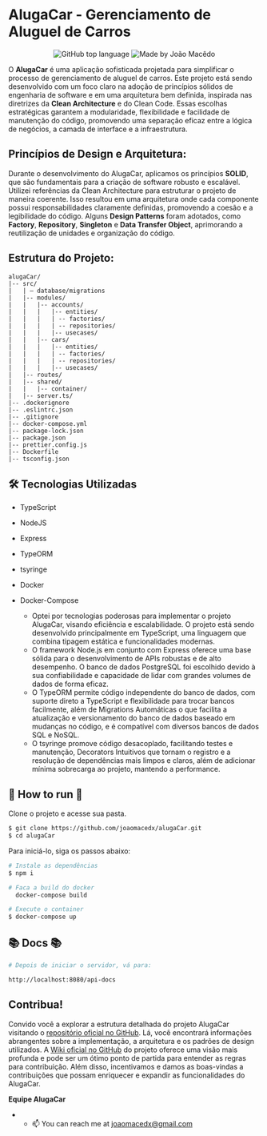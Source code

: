 # AlugaCar - Gerenciamento de Aluguel de Carros

<div align="center">
  <img alt="GitHub top language" src="https://img.shields.io/github/languages/top/joaomacedx/alugaCar?style=flat" >
  <img alt="Made by João Macêdo" src="https://img.shields.io/badge/made%20by-João%20Macêdo-blue">
 </div>
 
O **AlugaCar** é uma aplicação sofisticada projetada para simplificar o processo de gerenciamento de aluguel de carros. Este projeto está sendo desenvolvido com um foco claro na adoção de princípios sólidos de engenharia de software e em uma arquitetura bem definida, inspirada nas diretrizes da **Clean Architecture** e do Clean Code. Essas escolhas estratégicas garantem a modularidade, flexibilidade e facilidade de manutenção do código, promovendo uma separação eficaz entre a lógica de negócios, a camada de interface e a infraestrutura.

## Princípios de Design e Arquitetura:

Durante o desenvolvimento do AlugaCar, aplicamos os princípios **SOLID**, que são fundamentais para a criação de software robusto e escalável. Utilizei referências da Clean Architecture para estruturar o projeto de maneira coerente. Isso resultou em uma arquitetura onde cada componente possui responsabilidades claramente definidas, promovendo a coesão e a legibilidade do código. Alguns **Design Patterns** foram adotados, como **Factory**, **Repository**, **Singleton** e **Data Transfer Object**, aprimorando a reutilização de unidades e organização do código.
## Estrutura do Projeto:
```
alugaCar/
|-- src/
|   | — database/migrations
|   |-- modules/
|   |   |-- accounts/
|   |   |   |-- entities/
|   |   |   | -- factories/
|   |   |   | -- repositories/
|   |   |   |-- usecases/
|   |   |-- cars/
|   |   |   |-- entities/
|   |   |   | -- factories/
|   |   |   | -- repositories/
|   |   |   |-- usecases/
|   |-- routes/
|   |-- shared/
|   |   |-- container/
|   |-- server.ts/
|-- .dockerignore
|-- .eslintrc.json
|-- .gitignore
|-- docker-compose.yml
|-- package-lock.json
|-- package.json
|-- prettier.config.js
|-- Dockerfile
|-- tsconfig.json 
```

## 🛠 Tecnologias Utilizadas
- TypeScript
- NodeJS
- Express
- TypeORM
- tsyringe
- Docker
- Docker-Compose

  - Optei por tecnologias poderosas para implementar o projeto AlugaCar, visando eficiência e escalabilidade. O projeto está sendo desenvolvido principalmente em TypeScript, uma linguagem que combina tipagem estática e funcionalidades modernas.
  - O framework Node.js em conjunto com Express oferece uma base sólida para o desenvolvimento de APIs robustas e de alto desempenho. O banco de dados PostgreSQL foi escolhido devido à sua confiabilidade e capacidade de lidar com grandes volumes de dados de forma eficaz.
  - O TypeORM permite código independente do banco de dados, com suporte direto a TypeScript e flexibilidade para trocar bancos facilmente, além de Migrations Automáticas o que  facilita a atualização e versionamento do banco de dados baseado em mudanças no código, e é compatível com diversos bancos de dados SQL e NoSQL.
  - O tsyringe promove código desacoplado, facilitando testes e manutenção, Decorators Intuitivos que tornam o registro e a resolução de dependências mais limpos e claros, além de adicionar mínima sobrecarga ao projeto, mantendo a performance.


## 🚀 How to run 🚀


Clone o projeto e acesse sua pasta.

```bash
$ git clone https://github.com/joaomacedx/alugaCar.git
$ cd alugaCar
```

Para iniciá-lo, siga os passos abaixo:
```bash
# Instale as dependências
$ npm i
```

```bash
# Faca a build do docker
  docker-compose build
```
```bash
# Execute o container
$ docker-compose up
```

## 📚 Docs 📚

  ```bash
# Depois de iniciar o servidor, vá para:

http://localhost:8080/api-docs
```

## Contribua!

Convido você a explorar a estrutura detalhada do projeto AlugaCar visitando o [repositório oficial no GitHub](https://github.com/joaomacedx/alugacar). Lá, você encontrará informações abrangentes sobre a implementação, a arquitetura e os padrões de design utilizados. A [Wiki oficial no GitHub](https://github.com/joaomacedx/alugaCar/wiki) do projeto oferece uma visão mais profunda e pode ser um ótimo ponto de partida para entender as regras para contribuição. Além disso, incentivamos e damos as boas-vindas a contribuições que possam enriquecer e expandir as funcionalidades do AlugaCar.

**Equipe AlugaCar**
- - 📫 You can reach me at <a href="mailto:joaomacedx@gmail.com">joaomacedx@gmail.com</a><br>
